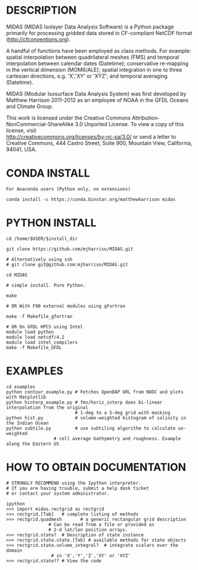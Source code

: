 DESCRIPTION
===========

 MIDAS (MIDAS Isolayer Data Analysis Software)
 is a Python package primarily for processing
 gridded data stored in CF-compliant NetCDF format
 (http://cfconventions.org). 

 A handful of functions have been employed as class methods.
 For example: spatial interpolation between quadrilateral meshes 
 (FMS) and temporal interpolation between calendar dates (Datetime); conservative
 re-mapping in the vertical dimension (MOM6/ALE); spatial
 integration in one to three cartesian directions, e.g. 'X','XY' or 'XYZ'; 
 and temporal averaging (Datetime).
 
 
 MIDAS (Modular Isosurface Data Analysis System) was first developed by 
 Matthew Harrison 2011-2012 as an employee of NOAA in the 
 GFDL Oceans and Climate Group.    
 

 This work is licensed under the Creative Commons
 Attribution-NonCommercial-ShareAlike 3.0 Unported License.
 To view a copy of this license, visit   
 http://creativecommons.org/licenses/by-nc-sa/3.0/
 or send a letter to Creative Commons, 444 Castro Street,
 Suite 900, Mountain View, California, 94041, USA.



CONDA INSTALL
=============



	For Anaconda users (Python only, no extensions) 
	
	conda install -c https://conda.binstar.org/matthewharrison midas
	
	
PYTHON INSTALL 
==============


	cd /home/$USER/$install_dir

	git clone https://github.com/mjharriso/MIDAS.git

	# Alternatively using ssh
	# git clone git@github.com:mjharriso/MIDAS.git

	cd MIDAS

	# simple install. Pure Python.

	make   

	# OR With F90 external modules using gFortran
	
	make -f Makefile_gfortran

	# OR On GFDL HPCS using Intel
	module load python
	module load netcdf/4.2
	module load intel_compilers
	make -f Makefile_GFDL
	

EXAMPLES
========

	cd examples
	python contour_example.py # Fetches OpenDAP URL from NODC and plots with Matplotlib
	python hinterp_example.py # fms/horiz_interp does bi-linear interpolation from the original
	                          # 1-deg to a 5-deg grid with masking
	python hist.py            # volume-weighted histogram of salinity in the Indian Ocean
	python subtile.py         # use subtiling algorithm to calculate un-weighted
 		       		  # cell average bathymetry and roughness. Example along the Eastern US 

	
HOW TO OBTAIN DOCUMENTATION
=====
	
	# STRONGLY RECOMMEND using the Ipython interpreter.
	# If you are having trouble, submit a help desk ticket
	# or contact your system administrator.
	
	ipython
	>>> import midas.rectgrid as rectgrid
	>>> rectgrid.[Tab]   # complete listing of methods 
	>>> rectgrid.quadmesh       # a generic rectangular grid description
				    # Can be read from a file or provided as
				    # 2-d lat/lon position arrays.
	>>> rectgrid.state?  # Description of state instance
	>>> rectgrid.state.state.[Tab] # available methods for state objects
	>>> rectgrid.state.volume_integral?  # integrate scalars over the domain
				     # in 'X','Y','Z','XY' or 'XYZ'
	>>> rectgrid.state?? # View the code
				     
	                                      
	                                      

